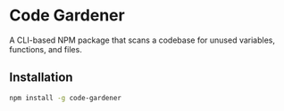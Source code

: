 # Code Gardener

A CLI-based NPM package that scans a codebase for unused variables, functions, and files.

## Installation

```bash
npm install -g code-gardener
```
